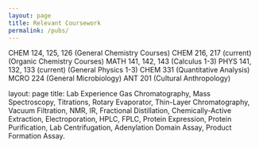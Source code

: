 ```yaml
---
layout: page
title: Relevant Coursework
permalink: /pubs/
---
```

CHEM 124, 125, 126 (General Chemistry Courses)
CHEM 216, 217 (current) (Organic Chemistry Courses)
MATH 141, 142, 143 (Calculus 1-3)
PHYS 141, 132, 133 (current) (General Physics 1-3)
CHEM 331 (Quantitative Analysis)
MCRO 224 (General Microbiology)
ANT 201 (Cultural Anthropology)

layout: page
title: Lab Experience
Gas Chromatography, Mass Spectroscopy, Titrations, Rotary Evaporator, Thin-Layer Chromatography, Vacuum Filtration, NMR, IR, Fractional Distillation, Chemically-Active Extraction, Electroporation, HPLC, FPLC, Protein Expression, Protein Purification, Lab Centrifugation, Adenylation Domain Assay, Product Formation Assay.
                                

